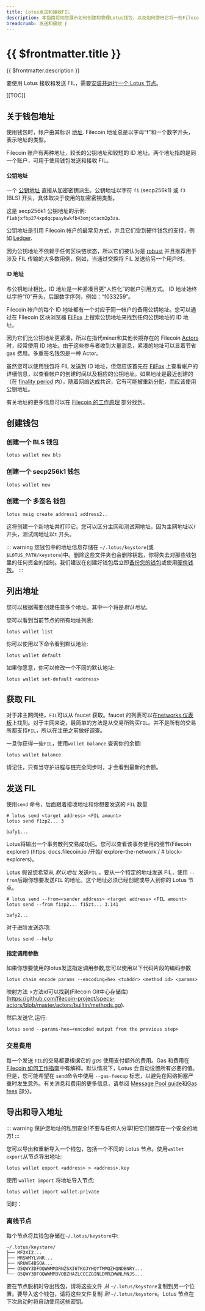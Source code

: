 ```yaml
---
title: Lotus发送和接收FIL
description: 本指南将向您展示如何创建和管理Lotus钱包，以及如何使用它将一些Filecoin发送到其他地址，每个节点可以有多个地址。
breadcrumb: 发送和接收 ⨎
---
```


# {{ $frontmatter.title }}

{{ $frontmatter.description }}

要使用 Lotus 接收和发送 FIL，需要[安装并运行一个 Lotus 节点](installation.md)。

[[TOC]]

## 关于钱包地址

使用钱包时，帐户由其标识 [地址](/about-filecoin/how-filecoin-works.md#addresses). Filecoin 地址总是以字母“f”和一个数字开头，表示地址的类型。

Filecoin 账户有两种地址，较长的公钥地址和较短的 ID 地址。两个地址指的是同一个账户，可用于使用钱包发送和接收 FIL。

#### 公钥地址

一个 [公钥地址](/about-filecoin/how-filecoin-works.md#public-key-addresses-f1-and-f3) 直接从加密密钥派生。公钥地址以字符 `f1` (secp256k1) 或 `f3` (BLS) 开头，具体取决于使用的加密密钥类型。

这是 secp256k1 公钥地址的示例: `f1abjxfbp274xpdqcpuaykwkfb43omjotacm2p3za`.

公钥地址是引用 Filecoin 帐户的最常见方式，并且它们受到硬件钱包的支持，例如 [Ledger](https://ledger.com).

因为公钥地址不依赖于任何区块链状态，所以它们被认为是 [robust](/about-filecoin/how-filecoin-works.md#robust-addresses-versus-id-addresses) 并且推荐用于涉及 FIL 传输的大多数用例，例如，当通过交换将 FIL 发送给另一个用户时。

#### ID 地址

与公钥地址相比，ID 地址是一种紧凑且更“人性化”的帐户引用方式。 ID 地址始终以字符“f0”开头，后跟数字序列，例如：“f033259”。

Filecoin 帐户的每个 ID 地址都有一个对应于同一帐户的备用公钥地址。您可以通过在 Filecoin 区块浏览器 [FilFox](https:filfox.info) 上搜索公钥地址来找到任何公钥地址的 ID 地址。

因为它们比公钥地址更紧凑，所以在指代miner和其他长期存在的 Filecoin [Actors](about-filecoinhow-filecoin-works.mdactors) 时，经常使用 ID 地址。由于这些参与者收到大量消息，紧凑的地址可以显着节省 gas 费用。多重签名钱包是一种 Actor。

虽然您可以使用钱包将 FIL 发送到 ID 地址，但您应该首先在 [FilFox](https:filfox.info) 上查看帐户的详细信息，以查看帐户的创建时间以及相应的公钥地址。如果地址是最近创建的（在 [finality period](referenceglossary.mdfinality) 内），随着网络达成共识，它有可能被重新分配，而应该使用公钥地址。

有关地址的更多信息可以在 [Filecoin 的工作原理](....about-filecoinhow-filecoin-works.mdaddresses) 部分找到。

## 创建钱包

### 创建一个 BLS 钱包

```shell
lotus wallet new bls
```

### 创建一个 secp256k1 钱包

```shell
lotus wallet new
```

### 创建一个 多签名 钱包

```shell
lotus msig create address1 address2..
```

这将创建一个新地址并打印它。您可以区分主网和测试网地址，因为主网地址以`f`开头，测试网地址以`t` 开头。

::: warning
您钱包中的地址信息存储在 `~/.lotus/keystore`(或`$LOTUS_PATH/keystore`)中。删除这些文件夹也会删除钥匙，你将失去对那些钱包里的任何资金的控制。我们建议在创建好钱包后立即[备份您的钱包](#exporting-and-importing-addresses)或使用[硬件钱包](ledger.md)。
:::

## 列出地址

您可以根据需要创建任意多个地址。其中一个将是*默认地址*。

您可以看到当前节点的所有地址列表:

```shell
lotus wallet list
```

你可以使用以下命令看到默认地址:

```shell
lotus wallet default
```

如果你愿意，你可以修改一个不同的默认地址:

```shell
lotus wallet set-default <address>
```

## 获取 FIL

对于非主网网络，`FIL`可以从 faucet 获取。faucet 的列表可以在[networks 仪表板](https://networks.filecoin.io)上找到。对于主网来说，最简单的方法是从交易所购买`FIL`。并不是所有的交易所都支持`FIL`，所以在注册之前做好调查。

一旦你获得一些`FIL`，使用`wallet balance` 查询你的余额:

```shell
lotus wallet balance
```

请记住，只有当守护进程与链完全同步时，才会看到最新的余额。

## 发送 FIL

使用`send` 命令，后面跟着接收地址和你想要发送的 `FIL` 数量

```shell with-output
# lotus send <target address> <FIL amount>
lotus send f1zp2... 3
```
```
bafy1...
```

Lotus将输出一个事务散列交易成功后。您可以查看该事务使用的细节(Filecoin explorer) (https: docs.filecoin.io /开始/ explore-the-network / # block-explorers)。

Lotus 假设您希望从 _默认地址_ 发送`FIL` 。要从一个特定的地址发送 FIL，使用 `--from`后跟你想要发送`FIL` 的地址。这个地址必须已经创建或导入到你的 Lotus 节点。

```shell with-output
# lotus send --from=<sender address> <target address> <FIL amount>
lotus send --from f1zp2... f15zt... 3.141
```
```
bafy2...
```

对于进阶发送选项:

```shell
lotus send --help
```

#### 指定调用参数

如果你想要使用的lotus发送指定调用参数,您可以使用以下代码片段的编码参数

```shell
lotus chain encode params --encoding=hex <toAddr> <method id> <params>
```

映射方法 >方法id可以找到(Filecoin Git中心存储库)(https://github.com/filecoin-project/specs-actors/blob/master/actors/builtin/methods.go).

然后发送它,运行:

```shell
lotus send --params-hex=<encoded output from the previous step>
```

### 交易费用

每一个发送 `FIL`的交易都要根据它的 _gas_ 使用支付额外的费用。Gas 和费用在[Filecoin 如何工作指南](../../about-filecoin/how-filecoin-works.md)中有解释。默认情况下，Lotus 会自动设置所有必要的值。但是，您可能希望在 `send`命令中使用 `--gas-feecap` 标志，以避免在网络拥塞严重时发生意外。有关消息和费用的更多信息，请参阅 [Message Pool guide](../../mine/lotus/message-pool.md)和[Gas fees](../../about-filecoin/how-filecoin-works/#gas-fees) 部分。

## 导出和导入地址

::: warning
保护您地址的私钥安全!不要与任何人分享!把它们储存在一个安全的地方!
:::

您可以导出和重新导入一个钱包，包括一个不同的 Lotus 节点。使用`wallet export`从节点导出地址:

```shell
lotus wallet export <address> > <address>.key
```

使用 `wallet import` 将地址导入节点:

```shell
lotus wallet import wallet.private
```

同时：

### 离线节点

每个节点将其钱包存储在`~/.lotus/keystore`中:

```
~/.lotus/keystore/
├── MF2XI2...
├── MRSWMYLVNR...
├── NRUWE4BSOA...
├── O5QWY3DFOQWWMM3RNZSXI6TKOJYHQYTMMQZHQNDBNRY...
└── O5QWY3DFOQWWMM3VOBZHAZLCOIZGINLDMRZWWNLMNJS...
```

要在节点脱机时导出钱包，请将这些文件 _从_ `~/.lotus/keystore`复制到另一个位置。要导入这个钱包，请将这些文件复制 _到_ `~/.lotus/keystore`。Lotus 节点在下次启动时将自动使用这些密钥。
